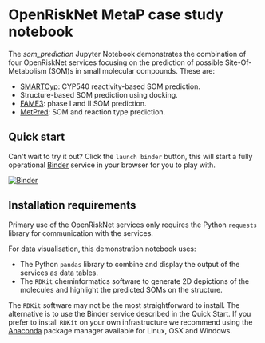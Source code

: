# OpenRiskNet MetaP case study notebook

The *som_prediction* Jupyter Notebook demonstrates the combination of four OpenRiskNet
services focusing on the prediction of possible Site-Of-Metabolism (SOM)s in small molecular
compounds. These are:

* [SMARTCyp](https://smartcyp.sund.ku.dk/mol_to_som): CYP540 reactivity-based SOM prediction.
* Structure-based SOM prediction using docking.
* [FAME3](https://nerdd.zbh.uni-hamburg.de/fame3/): phase I and II SOM prediction.
* [MetPred](https://metpred.service.pharmb.io/draw/): SOM and reaction type prediction.

## Quick start

Can't wait to try it out? Click the `launch binder` button, this will start a fully operational 
[Binder](https://mybinder.org) service in your browser for you to play
with.

[![Binder](https://mybinder.org/badge_logo.svg)](https://mybinder.org/v2/gh/OpenRiskNet/notebooks/master?filepath=MetaP)


## Installation requirements

Primary use of the OpenRiskNet services only requires the Python `requests` library for
communication with the services.

For data visualisation, this demonstration notebook uses: 

* The Python `pandas` library to combine and display the output of the services as data tables.
* The `RDKit` cheminformatics software to generate 2D depictions of the molecules and highlight
  the predicted SOMs on the structure.
  
The `RDKit` software may not be the most straightforward to install. The alternative is to use the
Binder service described in the Quick Start.
If you prefer to install `RDKit` on your own infrastructure we recommend using the [Anaconda](https://anaconda.org)
package manager available for Linux, OSX and Windows.
